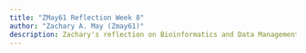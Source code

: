 ```yaml
---
title: "ZMay61 Reflection Week 8"
author: "Zachary A. May (Zmay61)"
description: Zachary's reflection on Bioinformatics and Data Management
---
```




